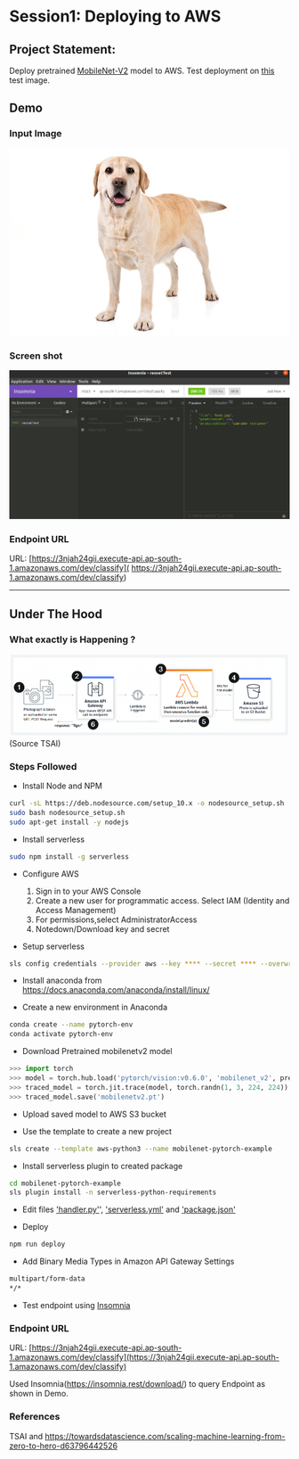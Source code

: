 # Session1: Deploying to AWS

## Project Statement:  
Deploy pretrained [MobileNet-V2](https://pytorch.org/hub/pytorch_vision_mobilenet_v2/) model to AWS. Test deployment on [this](https://s3.amazonaws.com/cdn-origin-etr.akc.org/wp-content/uploads/2019/12/03202400/Yellow-Labrador-Retriever.jpg) test image.


## Demo
### Input Image
![Input](assets/input.jpg)

### Screen shot
![demo](assets/demo.png)

### Endpoint URL
URL: [https://3njah24gii.execute-api.ap-south-1.amazonaws.com/dev/classify]( https://3njah24gii.execute-api.ap-south-1.amazonaws.com/dev/classify)


----------
## Under The Hood

### What exactly is Happening ?
![AWS](assets/aws.jpg)
(Source TSAI)

### Steps Followed

- Install Node and NPM

```bash
curl -sL https://deb.nodesource.com/setup_10.x -o nodesource_setup.sh
sudo bash nodesource_setup.sh
sudo apt-get install -y nodejs
```

- Install serverless

```bash
sudo npm install -g serverless
```

- Configure AWS  
  1. Sign in to your AWS Console
  2. Create a new user for programmatic access. Select IAM (Identity and Access Management)
  3. For permissions,select AdministratorAccess 
  4. Notedown/Download key and secret 


- Setup serverless

```bash
sls config credentials --provider aws --key **** --secret **** --overwrite
```

- Install anaconda from https://docs.anaconda.com/anaconda/install/linux/

- Create a new environment in Anaconda

```bash
conda create --name pytorch-env
conda activate pytorch-env
```

- Download Pretrained mobilenetv2 model

```python
>>> import torch
>>> model = torch.hub.load('pytorch/vision:v0.6.0', 'mobilenet_v2', pretrained=True)
>>> traced_model = torch.jit.trace(model, torch.randn(1, 3, 224, 224))
>>> traced_model.save('mobilenetv2.pt')
```

- Upload saved model to AWS S3 bucket

- Use the template to create a new project

```bash
sls create --template aws-python3 --name mobilenet-pytorch-example
```

- Install serverless plugin to created package

```bash
cd mobilenet-pytorch-example
sls plugin install -n serverless-python-requirements
```

- Edit files ['handler.py'](https://github.com/chirag2saraiya/TSAI-DeepVision-EVA4/blob/master/mobilenet-pytorch-example/handler.py)',
['serverless.yml'](https://github.com/chirag2saraiya/TSAI-DeepVision-EVA4/blob/master/mobilenet-pytorch-example/serverless.yml) and ['package.json'](https://github.com/chirag2saraiya/TSAI-DeepVision-EVA4/blob/master/mobilenet-pytorch-example/package.json)

- Deploy 

```bash
npm run deploy
```


- Add Binary Media Types in Amazon API Gateway Settings

```txt
multipart/form-data
*/*
```
- Test endpoint using [Insomnia](https://insomnia.rest/download/)

### Endpoint URL
URL: [https://3njah24gii.execute-api.ap-south-1.amazonaws.com/dev/classify](https://3njah24gii.execute-api.ap-south-1.amazonaws.com/dev/classify)

Used Insomnia(https://insomnia.rest/download/) to query Endpoint as shown in Demo.

### References 
TSAI and https://towardsdatascience.com/scaling-machine-learning-from-zero-to-hero-d63796442526
